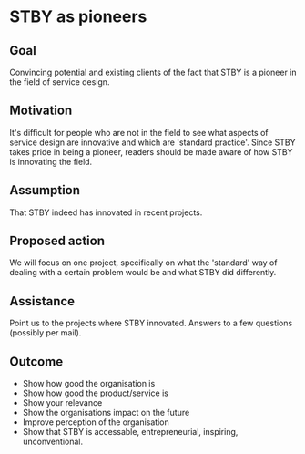 # STBY as pioneers

## Goal

Convincing potential and existing clients of the fact that STBY is a pioneer in the field of service design.

## Motivation

It's difficult for people who are not in the field to see what aspects of service design are innovative and which are 'standard practice'. Since STBY takes pride in being a pioneer, readers should be made aware of how STBY is innovating the field.

## Assumption

That STBY indeed has innovated in recent projects.

## Proposed action

We will focus on one project, specifically on what the 'standard' way of dealing with a certain problem would be and what STBY did differently.

## Assistance

Point us to the projects where STBY innovated. Answers to a few questions (possibly per mail).

## Outcome

* Show how good the organisation is
* Show how good the product/service is
* Show your relevance
* Show the organisations impact on the future
* Improve perception of the organisation
* Show that STBY is accessable, entrepreneurial, inspiring, unconventional.
